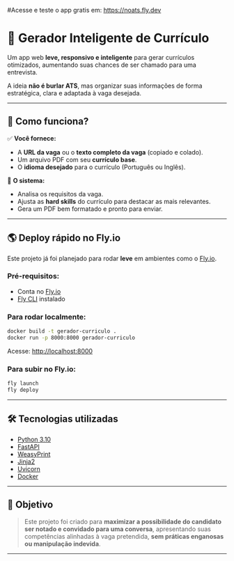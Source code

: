 #Acesse e teste o app gratis em: https://noats.fly.dev

# 📝 Gerador Inteligente de Currículo

Um app web **leve, responsivo e inteligente** para gerar currículos otimizados, aumentando suas chances de ser chamado para uma entrevista.

A ideia **não é burlar ATS**, mas organizar suas informações de forma estratégica, clara e adaptada à vaga desejada.

---

## 🚀 Como funciona?

✅ **Você fornece:**

* A **URL da vaga** ou o **texto completo da vaga** (copiado e colado).
* Um arquivo PDF com seu **currículo base**.
* O **idioma desejado** para o currículo (Português ou Inglês).

🤖 **O sistema:**

* Analisa os requisitos da vaga.
* Ajusta as **hard skills** do currículo para destacar as mais relevantes.
* Gera um PDF bem formatado e pronto para enviar.

---

## 🌎 Deploy rápido no Fly.io

Este projeto já foi planejado para rodar **leve** em ambientes como o [Fly.io](https://fly.io).

### Pré-requisitos:

* Conta no [Fly.io](https://fly.io)
* [Fly CLI](https://fly.io/docs/hands-on/install-flyctl/) instalado

### Para rodar localmente:

```bash
docker build -t gerador-curriculo .
docker run -p 8000:8000 gerador-curriculo
```

Acesse: [http://localhost:8000](http://localhost:8000)

### Para subir no Fly.io:

```bash
fly launch
fly deploy
```

---

## 🛠️ Tecnologias utilizadas

* [Python 3.10](https://www.python.org)
* [FastAPI](https://fastapi.tiangolo.com)
* [WeasyPrint](https://weasyprint.org)
* [Jinja2](https://jinja.palletsprojects.com)
* [Uvicorn](https://www.uvicorn.org)
* [Docker](https://www.docker.com)

---

## 🎯 Objetivo

> Este projeto foi criado para **maximizar a possibilidade do candidato ser notado e convidado para uma conversa**, apresentando suas competências alinhadas à vaga pretendida, **sem práticas enganosas ou manipulação indevida**.

---
